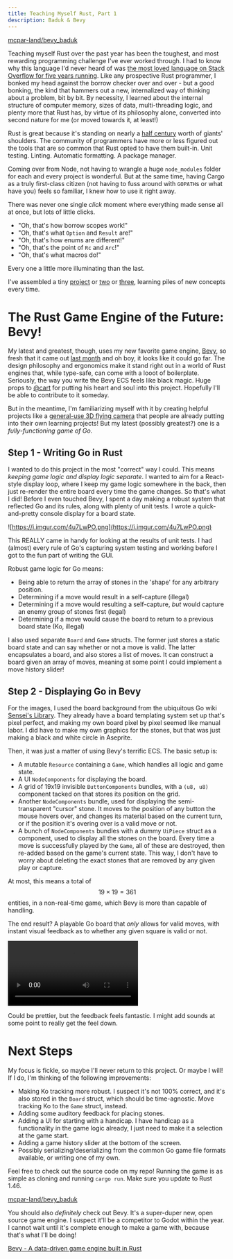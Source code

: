 ```yaml
---
title: Teaching Myself Rust, Part 1
description: Baduk & Bevy
---
```


[mcpar-land/bevy_baduk](https://github.com/mcpar-land/bevy_baduk)

Teaching myself Rust over the past year has been the toughest, and most rewarding programming challenge I've ever worked through. I had to know why this language I'd never heard of was [the most loved language on Stack Overflow for five years running](https://insights.stackoverflow.com/survey/2020#technology-most-loved-dreaded-and-wanted-languages-loved). Like any prospective Rust programmer, I bonked my head against the borrow checker over and over - but a good bonking, the kind that hammers out a new, internalized way of thinking about a problem, bit by bit. By necessity, I learned about the internal structure of computer memory, sizes of data, multi-threading logic, and plenty more that Rust has, by virtue of its philosophy alone, converted into second nature for me (or moved towards it, at least!)

Rust is great because it's standing on nearly a [half century](<https://simple.wikipedia.org/wiki/C_(programming_language)#:~:text=C%20was%20developed%20in%20the,step%2Dby%2Dstep%20instructions.>) worth of giants' shoulders. The community of programmers have more or less figured out the tools that are so common that Rust opted to have them built-in. Unit testing. Linting. Automatic formatting. A package manager.

Coming over from Node, not having to wrangle a huge `node_modules` folder for each and every project is wonderful. But at the same time, having Cargo as a truly first-class citizen (not having to fuss around with `GOPATH`s or what have you) feels so familiar, I knew how to use it right away.

There was never one single _click_ moment where everything made sense all at once, but lots of little clicks.

- "Oh, that's how borrow scopes work!"
- "Oh, that's what `Option` and `Result` are!"
- "Oh, that's how enums are different!"
- "Oh, that's the point of `Rc` and `Arc`!"
- "Oh, that's what macros do!"

Every one a little more illuminating than the last.

I've assembled a tiny [project](https://github.com/mcpar-land/fallbaq) or [two](https://github.com/mcpar-land/rusx) or [three](https://github.com/mcpar-land/ultra-tournament), learning piles of new concepts every time.

# The Rust Game Engine of the Future: Bevy!

My latest and greatest, though, uses my new favorite game engine, [Bevy](https://bevyengine.org/), so fresh that it came out [last month](https://bevyengine.org/news/introducing-bevy/) and oh boy, it looks like it could go far. The design philosophy and ergonomics make it stand right out in a world of Rust engines that, while type-safe, can come with a looot of boilerplate. Seriously, the way you write the Bevy ECS feels like black magic. Huge props to [@cart](https://twitter.com/cart_cart) for putting his heart and soul into this project. Hopefully I'll be able to contribute to it someday.

But in the meantime, I'm familiarizing myself with it by creating helpful projects like a [general-use 3D flying camera](https://crates.io/crates/bevy_fly_camera) that people are already putting into their own learning projects! But my latest (possibly greatest?) one is a _fully-functioning game of Go._

## Step 1 - Writing Go in Rust

I wanted to do this project in the most "correct" way I could. This means _keeping game logic and display logic separate_. I wanted to aim for a React-style display loop, where I keep my game logic somewhere in the back, then just re-render the entire board every time the game changes. So that's what I did! Before I even touched Bevy, I spent a day making a robust system that reflected Go and its rules, along with plenty of unit tests. I wrote a quick-and-pretty console display for a board state.

![https://i.imgur.com/4u7LwPO.png](https://i.imgur.com/4u7LwPO.png)

This REALLY came in handy for looking at the results of unit tests. I had (almost) every rule of Go's capturing system testing and working before I got to the fun part of writing the GUI.

Robust game logic for Go means:

- Being able to return the array of stones in the 'shape' for any arbitrary position.
- Determining if a move would result in a self-capture (illegal)
- Determining if a move would resulting a self-capture, _but_ would capture an enemy group of stones first (legal)
- Determining if a move would cause the board to return to a previous board state (Ko, illegal)

I also used separate `Board` and `Game` structs. The former just stores a static board state and can say whether or not a move is valid. The latter encapsulates a board, and also stores a list of moves. It can construct a board given an array of moves, meaning at some point I could implement a move history slider!

## Step 2 - Displaying Go in Bevy

For the images, I used the board background from the ubiquitous Go wiki [Sensei's Library](https://senseis.xmp.net/?WhatIsGo). They already have a board templating system set up that's pixel perfect, and making my own board pixel by pixel seemed like manual labor. I did have to make my own graphics for the stones, but that was just making a black and white circle in Aseprite.

Then, it was just a matter of using Bevy's terrific ECS. The basic setup is:

- A mutable `Resource` containing a `Game`, which handles all logic and game state.
- A UI `NodeComponents` for displaying the board.
- A grid of 19x19 invisible `ButtonComponents` bundles, with a `(u8, u8)` component tacked on that stores its position on the grid.
- Another `NodeComponents` bundle, used for displaying the semi-transparent "cursor" stone. It moves to the position of any button the mouse hovers over, and changes its material based on the current turn, or if the position it's overing over is a valid move or not.
- A bunch of `NodeComponents` bundles with a dummy `UiPiece` struct as a component, used to display all the stones on the board. Every time a move is successfully played by the `Game`, all of these are destroyed, then re-added based on the game's current state. This way, I don't have to worry about deleting the exact stones that are removed by any given play or capture.

At most, this means a total of $$19\times19=361$$ entities, in a non-real-time game, which Bevy is more than capable of handling.

The end result? A playable Go board that _only_ allows for valid moves, with instant visual feedback as to whether any given square is valid or not.

<video controls>
<source src="/static/embeds/2020-09-07_rust_baduk/go_in_bevy.mp4" type="video/mp4">
</video>

Could be prettier, but the feedback feels fantastic. I might add sounds at some point to really get the feel down.

# Next Steps

My focus is fickle, so maybe I'll never return to this project. Or maybe I will! If I do, I'm thinking of the following improvements:

- Making Ko tracking more robust. I suspect it's not 100% correct, and it's also stored in the `Board` struct, which should be time-agnostic. Move tracking Ko to the `Game` struct, instead.
- Adding some auditory feedback for placing stones.
- Adding a UI for starting with a handicap. I have handicap as a functionality in the game logic already, I just need to make it a selection at the game start.
- Adding a game history slider at the bottom of the screen.
- Possibly serializing/deserializing from the common Go game file formats available, or writing one of my own.

Feel free to check out the source code on my repo! Running the game is as simple as cloning and running `cargo run`. Make sure you update to Rust 1.46.

[mcpar-land/bevy_baduk](https://github.com/mcpar-land/bevy_baduk/tree/master)

You should also _definitely_ check out Bevy. It's a super-duper new, open source game engine. I suspect it'll be a competitor to Godot within the year. I cannot wait until it's complete enough to make a game with, because that's what I'll be doing!

[Bevy - A data-driven game engine built in Rust](https://bevyengine.org/)
